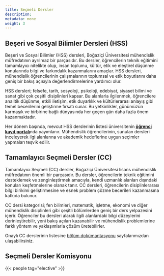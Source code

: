 ```yaml
---
title: Seçmeli Dersler
description:
metadata: none
weight: 3
---
```


## Beşeri ve Sosyal Bilimler Dersleri (HSS)

Beşeri ve Sosyal Bilimler (HSS) dersleri, Boğaziçi Üniversitesi mühendislik müfredatının ayrılmaz bir parçasıdır. Bu dersler, öğrencilerin teknik eğitimini tamamlayıcı nitelikte olup, insan toplumu, kültür, etik ve eleştirel düşünme konularında bilgi ve farkındalık kazanmalarını amaçlar. HSS dersleri, mühendislik öğrencilerinin çalışmalarının toplumsal ve etik boyutlarını daha geniş bir bakış açısıyla değerlendirmelerine yardımcı olur.

HSS dersleri; felsefe, tarih, sosyoloji, psikoloji, edebiyat, siyaset bilimi ve sanat gibi çok çeşitli disiplinleri kapsar. Bu alanlarla ilgilenmek, öğrencilere analitik düşünme, etkili iletişim, etik duyarlılık ve kültürlerarası anlayış gibi temel becerilerini geliştirme fırsatı sunar. Bu yetkinlikler, günümüzün karmaşık ve birbirine bağlı dünyasında her geçen gün daha fazla önem kazanmaktadır.

Her dönem başında, mevcut HSS derslerinin listesi üniversitenin [**öğrenci kayıt portalı**](https://registration.boun.edu.tr)nda yayımlanır. Mühendislik öğrencilerinin, sunulan dersleri inceleyerek ilgi alanlarına ve akademik hedeflerine uygun seçimler yapmaları teşvik edilir.

## Tamamlayıcı Seçmeli Dersler (CC)

Tamamlayıcı Seçmeli (CC) dersler, Boğaziçi Üniversitesi lisans mühendislik müfredatının önemli bir parçasıdır. Bu dersler, öğrencilerin teknik eğitimini desteklemek ve zenginleştirmek amacıyla, kendi uzmanlık alanları dışındaki konuları keşfetmelerine olanak tanır. CC dersleri, öğrencilerin disiplinlerarası bilgi birikimi geliştirmesine ve esnek problem çözme becerileri kazanmasına katkıda bulunur.

CC dersi kategorisi; fen bilimleri, matematik, işletme, ekonomi ve diğer mühendislik disiplinleri gibi çeşitli bölümlerden geniş bir ders yelpazesini içerir. Öğrenciler bu dersleri alarak ilgili alanlardaki bilgi düzeylerini derinleştirebilir, yeni bakış açıları kazanabilir ve mühendislik problemlerine farklı yöntem ve yaklaşımlarla çözüm üretebilirler.

Onaylı CC derslerinin listesine [bölüm dokümantasyonu](https://cmpe.bogazici.edu.tr/docs/undergraduate/cc) sayfalarımızdan ulaşabilirsiniz.

## Seçmeli Dersler Komisyonu

{{< people tag="elective" >}}
